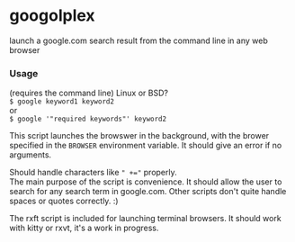 # googolplex
launch a google.com search result from the command line in any web browser

### Usage
(requires the command line) Linux or BSD?    
`$ google keyword1 keyword2`    
or    
`$ google '"required keywords"' keyword2` 

This script launches the browswer in the background, with the brower specified in the `BROWSER` environment variable.  It should give an error if no arguments.

Should handle characters like `" +="` properly.    
The main purpose of the script is convenience.  It should allow the user to search for any search term in google.com.   Other scripts don't quite handle spaces or quotes correctly. :) 

The rxft script is included for launching terminal browsers.  It should work with kitty or rxvt, it's a work in progress. 
